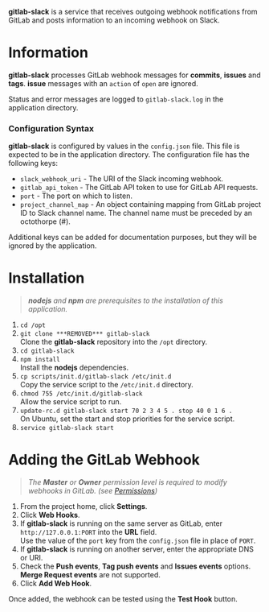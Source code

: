 **gitlab-slack** is a service that receives outgoing webhook notifications from GitLab and posts information to an incoming webhook on Slack.
# Information
**gitlab-slack** processes GitLab webhook messages for **commits**, **issues** and **tags**. **issue** messages
with an `action` of `open` are ignored.

Status and error messages are logged to `gitlab-slack.log` in the application directory.

### Configuration Syntax
**gitlab-slack** is configured by values in the `config.json` file. This file is expected to be in the application
directory. The configuration file has the following keys:

* `slack_webhook_uri` - The URI of the Slack incoming webhook.
* `gitlab_api_token` - The GitLab API token to use for GitLab API requests.
* `port` - The port on which to listen.
* `project_channel_map` - An object containing mapping from GitLab project ID to Slack channel name. The channel name
						  must be preceded by an octothorpe (#).

Additional keys can be added for documentation purposes, but they will be ignored by the application.

# Installation
> _**nodejs** and **npm** are prerequisites to the installation of this application._

1. `cd /opt`
1. `git clone ***REMOVED*** gitlab-slack`    
    Clone the **gitlab-slack** repository into the `/opt` directory.
1. `cd gitlab-slack`
1. `npm install`    
    Install the **nodejs** dependencies.
1. `cp scripts/init.d/gitlab-slack /etc/init.d`    
   Copy the service script to the `/etc/init.d` directory.
1. `chmod 755 /etc/init.d/gitlab-slack`    
   Allow the service script to run.
1. `update-rc.d gitlab-slack start 70 2 3 4 5 . stop 40 0 1 6 .`    
   On Ubuntu, set the start and stop priorities for the service script.
1. `service gitlab-slack start`

# Adding the GitLab Webhook

> _The **Master** or **Owner** permission level is required to modify webhooks in GitLab. (see [Permissions](https://***REMOVED***/help/permissions/permissions.md))_

1. From the project home, click **Settings**.
1. Click **Web Hooks**.
1. If **gitlab-slack** is running on the same server as GitLab, enter `http://127.0.0.1:PORT` into the **URL** field.    
   Use the value of the `port` key from the `config.json` file in place of `PORT`.
1. If **gitlab-slack** is running on another server, enter the appropriate DNS or URI.
1. Check the **Push events**, **Tag push events** and **Issues events** options. **Merge Request events** are not supported.
1. Click **Add Web Hook**.

Once added, the webhook can be tested using the **Test Hook** button.
